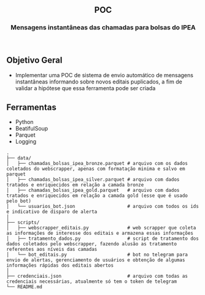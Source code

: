 <p align="center">
  
  <h2 align="center">POC</h2>
  <h3 align="center">Mensagens instantâneas das chamadas para bolsas do IPEA</h3>
  
</p>

<br>

## Objetivo Geral
- Implementar uma POC de sistema de envio automático de mensagens instantâneas informando sobre novos editais puplicados, a fim de validar a hipótese que essa ferramenta pode ser criada



## Ferramentas
- Python
- BeatifulSoup
- Parquet
- Logging




```plaintext
.
├── data/
│   ├── chamadas_bolsas_ipea_bronze.parquet # arquivo com os dados coletados do webscrapper, apenas com formatação minima e salvo em parquet
│   ├── chamadas_bolsas_ipea_silver.parquet # arquivo com dados tratados e enriquecidos em relação a camada bronze
│   ├── chamadas_bolsas_ipea_gold.parquet   # arquivo com dados tratados e enriquecidos em relação a camada gold (esse que é usado pelo bot)
│   └── usuarios_bot.json                   # arquivo com todos os ids e indicativo de disparo de alerta
│
├── scripts/                 
│   ├── webscrapper_editais.py              # web scrapper que coleta as informações de interesse dos editais e armazena essas informações
│   ├── tratamento_dados.py                 # script de tratamento dos dados coletados pelo webscrapper, fazendo alusão as tratamento referentes aos níveis das camadas
│   └── bot_editais.py                      # bot no telegram para envio de alertas, gerenciamento de usuários e obtenção de algumas informações rápidas dos editais abertos   
│
├── credenciais.json                        # arquivo com todas as credenciais necessárias, atualmente só tem o token de telegram
└── README.md             
```